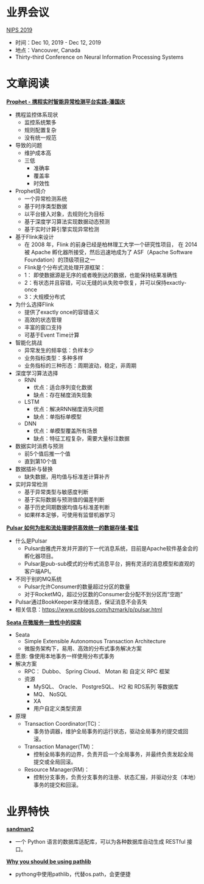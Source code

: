 # 业界会议

[NIPS 2019](http://www.guide2research.com/conference/nips-2019)
* 时间：Dec 10, 2019 - Dec 12, 2019
* 地点：Vancouver, Canada 
* Thirty-third Conference on Neural Information Processing Systems


# 文章阅读

[**Prophet - 携程实时智能异常检测平台实践-潘国庆**](https://ppt.geekbang.org/list/qconbj2019)
* 携程监控体系现状
   * 监控系统繁多
   * 规则配置复杂
   * 没有统一规范
* 导致的问题
   * 维护成本高
   * 三低
      * 准确率
      * 覆盖率
      * 时效性
* Prophet简介
   * 一个异常检测系统
   * 基于时序类型数据
   * 以平台接入对象，去规则化为目标
   * 基于深度学习算法实现数据动态预测
   * 基于实时计算引擎实现异常检测
* 基于Flink来设计
   * 在 2008 年，Flink 的前身已经是柏林理工大学一个研究性项目， 在 2014 被 Apache 孵化器所接受，然后迅速地成为了 ASF（Apache Software Foundation）的顶级项目之一
   * Flink是个分布式流处理开源框架：
   * 1： 即使数据源是无序的或者晚到达的数据，也能保持结果准确性
   * 2：有状态并且容错，可以无缝的从失败中恢复，并可以保持exactly-once
   * 3：大规模分布式
* 为什么选择Flink
   * 提供了exactly once的容错语义
   * 高效的状态管理
   * 丰富的窗口支持
   * 可基于Event Time计算
* 智能化挑战
   * 异常发生的频率低：负样本少
   * 业务指标类型：多种多样
   * 业务指标的三种形态：周期波动，稳定，非周期
* 深度学习算法选择
   * RNN
      * 优点：适合序列变化数据
      * 缺点：存在梯度消失现象
   * LSTM
      * 优点：解决RNN梯度消失问题
      * 缺点：单指标单模型
   * DNN
      * 优点：单模型覆盖所有场景
      * 缺点：特征工程复杂，需要大量标注数据
* 数据实时消费与预测
   * 前5个值后推一个值
   * 直到第10个值
* 数据插补与替换
   * 缺失数据，用均值与标准差计算补齐
* 实时异常检测
   * 基于异常类型与敏感度判断
   * 基于实际数据与预测值的偏差判断
   * 基于历史同期数据均值与标准差判断
   * 如果样本足够，可使用有监督机器学习


[**Pulsar 如何为批和流处理提供高效统一的数据存储-翟佳**](https://ppt.geekbang.org/list/qconbj2019)
* 什么是Pulsar
   * Pulsar由雅虎开发并开源的下一代消息系统，目前是Apache软件基金会的孵化器项目。
   * Pulsar是pub-sub模式的分布式消息平台，拥有灵活的消息模型和直观的客户端API。
* 不同于别的MQ系统
   * Pulsar允许Consumer的数量超过分区的数量
   * 对于RocketMQ，超过分区数的Consumer会分配不到分区而“空跑”
* Pulsar通过BookKeeper来存储消息，保证消息不会丢失
* 相关信息：https://www.cnblogs.com/hzmark/p/pulsar.html


[**Seata 在微服务一致性中的探索**](https://ppt.geekbang.org/list/qconbj2019)
* Seata
   * Simple Extensible Autonomous Transaction Architecture
   * 微服务架构下，易用、高效的分布式事务解决方案
* 愿景: 像使用本地事务一样使用分布式事务
* 解决方案
   * RPC： Dubbo、 Spring Cloud、 Motan 和 自定义 RPC 框架
   * 资源
      * MySQL、 Oracle、 PostgreSQL、 H2 和 RDS系列 等数据库
      * MQ、 NoSQL
      * XA
      * 用户自定义类型资源
* 原理
   * Transaction Coordinator(TC)：
      * 事务协调器，维护全局事务的运行状态，驱动全局事务的提交或回滚。
   * Transaction Manager(TM)：
      * 控制全局事务的边界，负责开启一个全局事务，并最终负责发起全局提交或全局回滚。
   * Resource Manager(RM)：
      * 控制分支事务，负责分支事务的注册、状态汇报，并驱动分支（本地）事务的提交和回滚。


# 业界特快

[**sandman2**](https://github.com/jeffknupp/sandman2)
* 一个 Python 语言的数据库适配库，可以为各种数据库自动生成 RESTful 接口。


[**Why you should be using pathlib**](https://treyhunner.com/2018/12/why-you-should-be-using-pathlib/)
* pythong中使用pathlib，代替os.path，会更便捷



